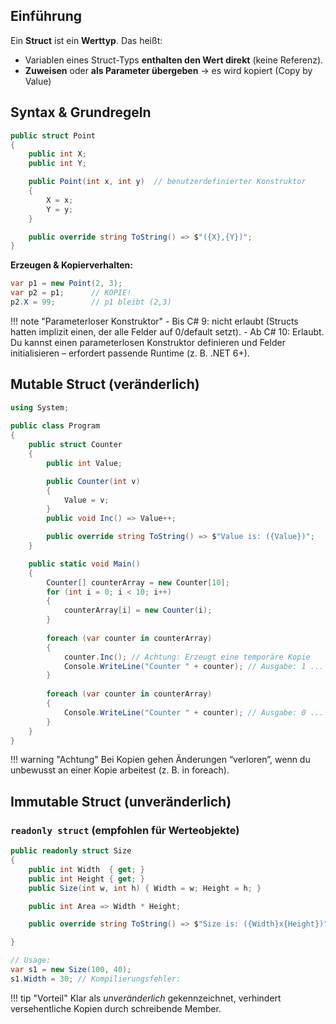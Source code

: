 

## Einführung

Ein **Struct** ist ein **Werttyp**. Das heißt:

- Variablen eines Struct-Typs **enthalten den Wert direkt** (keine Referenz).
- **Zuweisen** oder **als Parameter übergeben** → es wird kopiert (Copy by Value)

## Syntax & Grundregeln

```csharp
public struct Point
{
    public int X;
    public int Y;

    public Point(int x, int y)  // benutzerdefinierter Konstruktor
    {
        X = x;
        Y = y;
    }

    public override string ToString() => $"({X},{Y})";
}
```

**Erzeugen & Kopierverhalten:**

```csharp
var p1 = new Point(2, 3);
var p2 = p1;      // KOPIE!
p2.X = 99;        // p1 bleibt (2,3)
```

!!! note "Parameterloser Konstruktor"
    - Bis C# 9: nicht erlaubt (Structs hatten implizit einen, der alle Felder auf 0/default setzt).
    - Ab C# 10: Erlaubt. Du kannst einen parameterlosen Konstruktor definieren und Felder initialisieren – erfordert passende Runtime (z. B. .NET 6+).

## Mutable Struct (veränderlich)

```csharp
using System;
					
public class Program
{
	public struct Counter
	{
		public int Value;

		public Counter(int v)
		{
			Value = v;
		}
		public void Inc() => Value++;

		public override string ToString() => $"Value is: ({Value})";
	}

	public static void Main()
	{
		Counter[] counterArray = new Counter[10];
		for (int i = 0; i < 10; i++) 
		{
			counterArray[i] = new Counter(i);
		}
		
		foreach (var counter in counterArray)
		{
			counter.Inc(); // Achtung: Erzeugt eine temporäre Kopie
			Console.WriteLine("Counter " + counter); // Ausgabe: 1 ... 10
		}
		
		foreach (var counter in counterArray)
		{
			Console.WriteLine("Counter " + counter); // Ausgabe: 0 ... 9
		}
	}
}
```

!!! warning "Achtung"
    Bei Kopien gehen Änderungen “verloren”, wenn du unbewusst an einer Kopie arbeitest (z. B. in foreach).


## Immutable Struct (unveränderlich)

### `readonly struct` (empfohlen für Werteobjekte)

```csharp
public readonly struct Size
{
    public int Width  { get; }
    public int Height { get; }
    public Size(int w, int h) { Width = w; Height = h; }

    public int Area => Width * Height;

	public override string ToString() => $"Size is: ({Width}x{Height})";

}

// Usage:
var s1 = new Size(100, 40);
s1.Width = 30; // Kompilierungsfehler: 
```

!!! tip "Vorteil"
    Klar als *unveränderlich* gekennzeichnet, verhindert versehentliche Kopien durch schreibende Member.
